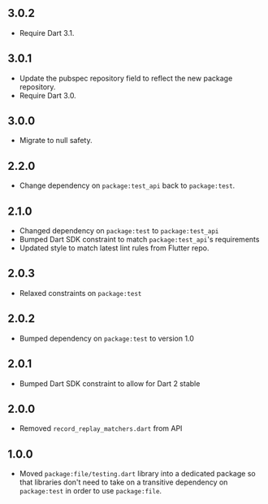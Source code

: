 ## 3.0.2

* Require Dart 3.1.

## 3.0.1

* Update the pubspec repository field to reflect the new package repository.
* Require Dart 3.0.

## 3.0.0

* Migrate to null safety.

## 2.2.0

* Change dependency on `package:test_api` back to `package:test`.

## 2.1.0

* Changed dependency on `package:test` to `package:test_api`
* Bumped Dart SDK constraint to match `package:test_api`'s requirements
* Updated style to match latest lint rules from Flutter repo.

## 2.0.3

* Relaxed constraints on `package:test`

## 2.0.2

* Bumped dependency on `package:test` to version 1.0

## 2.0.1

* Bumped Dart SDK constraint to allow for Dart 2 stable

## 2.0.0

* Removed `record_replay_matchers.dart` from API

## 1.0.0

* Moved `package:file/testing.dart` library into a dedicated package so that
  libraries don't need to take on a transitive dependency on `package:test`
  in order to use `package:file`.
